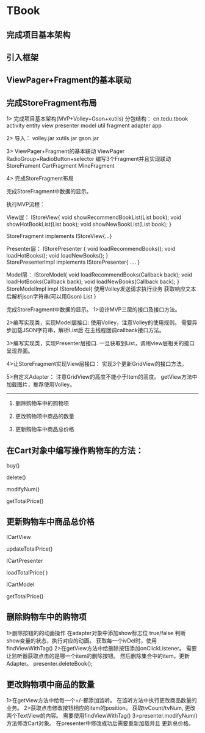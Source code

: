 # TBook
## 完成项目基本架构
## 引入框架
##  ViewPager+Fragment的基本联动
##  完成StoreFragment布局


1>
完成项目基本架构(MVP+Volley+Gson+xutils)
分包结构：
cn.tedu.tbook
  activity
  entity
  view
  presenter
  model
  util
  fragment
  adapter
  app

2>
导入： volley.jar   xutils.jar  gson.jar


3>
ViewPager+Fragment的基本联动
ViewPager
RadioGroup+RadioButton+selector
编写3个Fragment并且实现联动
  StoreFrament
  CartFragment
  MineFragment


4>
完成StoreFragment布局

完成StoreFragment中数据的显示。

执行MVP流程：

View层：
 IStoreView{
    void showRecommendBookList(List<Book> book);
    void showHotBookList(List<Book> book);
    void showNewBookList(List<Book> book);
  }

  StoreFragment implements IStoreView{...}


Presenter层：
    IStorePresenter {
     void loadRecommendBooks();
     void loadHotBooks();
     void loadNewBooks();
  }  
    StorePresenterImpl implements IStorePresenter{
     ....
  }


Model层：
     IStoreModel{
     void loadRecommendBooks(Callback back);
     void loadHotBooks(Callback back);
     void loadNewBooks(Callback back);
  }
  StoreModelImpl impl IStoreModel{
     使用Volley发送请求执行业务
     获取响应文本后解析json字符串(可以用Gson)
     List<Book>
  }



完成StoreFragment中数据的显示。
1>设计MVP三层的接口及接口方法。

2>编写实现类，实现Model层接口:
  使用Volley，注意Volley的使用规则。
  需要异步加载JSON字符串，解析List<Book>后
  在主线程回调callback接口方法。

3>编写实现类，实现Presenter层接口.
  一旦获取到List<Book>，调用view层相关的接口
  呈现界面。

4>让StoreFragment实现View层接口：
  实现3个更新GridView的接口方法。

5>自定义Adapter：
  注意GridView的高度不能小于Item的高度。
  getView方法中加载图片，推荐使用Volley。


----------------------------
1. 删除购物车中的购物项

2. 更改购物项中商品的数量

3. 更新购物车中商品总价格



## 在Cart对象中编写操作购物车的方法：

buy()

delete()

modifyNum()

getTotalPrice()



## 更新购物车中商品总价格

ICartView

  updateTotalPrice()
  
ICartPresenter 

  loadTotalPrice( )

ICartModel

  getTotalPrice()
  



## 删除购物车中的购物项
1>删除按钮的的动画操作
  在adapter对象中添加show标志位 true/false
  判断show变量的状态，执行对应的动画。
  获取每一个ivDel时，使用findViewWithTag()
2>在getView方法中给删除按钮添加onClickListener。
  需要让监听器获取点击的是哪一个item的删除按钮。
  然后删除集合中的item，更新Adapter。
  presenter.deleteBook();



## 更改购物项中商品的数量
1>在getView方法中给每一个+/-都添加监听。
  在监听方法中执行更改商品数量的业务。
2>获取点击修改按钮相应的item的position。
  获取tvCount/tvNum, 更改两个TextView的内容。
  需要使用findViewWithTag()
3>presenter.modifyNum()方法修改Cart对象。
  在presenter中修改成功后需要重新加载并且
  更新总价格。

